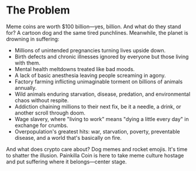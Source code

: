# The Problem

Meme coins are worth $100 billion—yes, billion. And what do they stand for? A cartoon dog and the same tired punchlines. Meanwhile, the planet is drowning in suffering:

- Millions of unintended pregnancies turning lives upside down.
- Birth defects and chronic illnesses ignored by everyone but those living with them.
- Mental health meltdowns treated like bad moods.
- A lack of basic anesthesia leaving people screaming in agony.
- Factory farming inflicting unimaginable torment on billions of animals annually.
- Wild animals enduring starvation, disease, predation, and environmental chaos without respite.
- Addiction chaining millions to their next fix, be it a needle, a drink, or another scroll through doom.
- Wage slavery, where "living to work" means "dying a little every day" in exchange for crumbs.
- Overpopulation's greatest hits: war, starvation, poverty, preventable disease, and a world that's basically on fire.

And what does crypto care about? Dog memes and rocket emojis. It's time to shatter the illusion. Painkilla Coin is here to take meme culture hostage and put suffering where it belongs—center stage.
